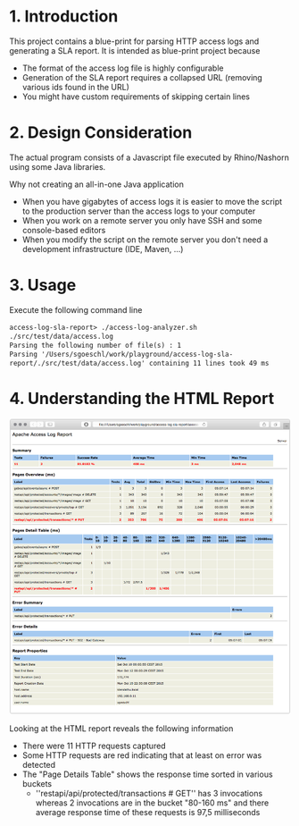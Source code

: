 # 1. Introduction

This project contains a blue-print for parsing HTTP access logs and generating a SLA report. It is intended as blue-print project because
 
 * The format of the access log file is highly configurable
 * Generation of the SLA report requires a collapsed URL (removing various ids found in the URL)
 * You might have custom requirements of skipping certain lines
 
# 2. Design Consideration
 
The actual program consists of a Javascript file executed by Rhino/Nashorn using some Java libraries. 

Why not creating an all-in-one Java application
 
 * When you have gigabytes of access logs it is easier to move the script to the production server than the access logs to your computer
 * When you work on a remote server you only have SSH and some console-based editors
 * When you modify the script on the remote server you don't need a development infrastructure (IDE, Maven, ...)
  
# 3. Usage

Execute the following command line

```
access-log-sla-report> ./access-log-analyzer.sh ./src/test/data/access.log 
Parsing the following number of file(s) : 1
Parsing '/Users/sgoeschl/work/playground/access-log-sla-report/./src/test/data/access.log' containing 11 lines took 49 ms
```

# 4. Understanding the HTML Report

![alt text](./src/site/images/access-log-sla-report.png "HTML Report")

Looking at the HTML report reveals the following information

* There were 11 HTTP requests captured 
* Some HTTP requests are red indicating that at least on error was detected
* The "Page Details Table" shows the response time sorted in various buckets
   * ''restapi/api/protected/transactions # GET'' has 3 invocations whereas 2 invocations are in the bucket "80-160 ms" and there average response time of these requests is 97,5 milliseconds



 


